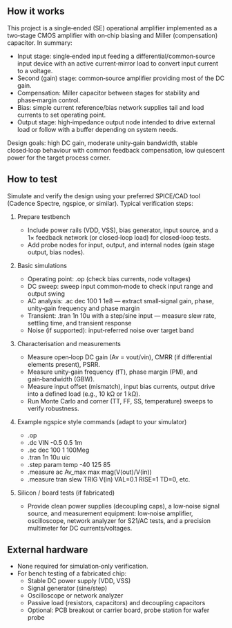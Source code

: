 <!---

This file is used to generate your project datasheet. Please fill in the information below and delete any unused
sections.

You can also include images in this folder and reference them in the markdown. Each image must be less than
512 kb in size, and the combined size of all images must be less than 1 MB.
-->

## How it works

This project is a single‑ended (SE) operational amplifier implemented as a two‑stage CMOS amplifier with on‑chip biasing and Miller (compensation) capacitor. In summary:

- Input stage: single‑ended input feeding a differential/common‑source input device with an active current‑mirror load to convert input current to a voltage.
- Second (gain) stage: common‑source amplifier providing most of the DC gain.
- Compensation: Miller capacitor between stages for stability and phase‑margin control.
- Bias: simple current reference/bias network supplies tail and load currents to set operating point.
- Output stage: high‑impedance output node intended to drive external load or follow with a buffer depending on system needs.

Design goals: high DC gain, moderate unity‑gain bandwidth, stable closed‑loop behaviour with common feedback compensation, low quiescent power for the target process corner.

## How to test

Simulate and verify the design using your preferred SPICE/CAD tool (Cadence Spectre, ngspice, or similar). Typical verification steps:

1. Prepare testbench
   - Include power rails (VDD, VSS), bias generator, input source, and a 1× feedback network (or closed‑loop load) for closed‑loop tests.
   - Add probe nodes for input, output, and internal nodes (gain stage output, bias nodes).

2. Basic simulations
   - Operating point: .op (check bias currents, node voltages)
   - DC sweep: sweep input common‑mode to check input range and output swing
   - AC analysis: .ac dec 100 1 1e8 — extract small‑signal gain, phase, unity‑gain frequency and phase margin
   - Transient: .tran 1n 10u with a step/sine input — measure slew rate, settling time, and transient response
   - Noise (if supported): input‑referred noise over target band

3. Characterisation and measurements
   - Measure open‑loop DC gain (Av = vout/vin), CMRR (if differential elements present), PSRR.
   - Measure unity‑gain frequency (fT), phase margin (PM), and gain‑bandwidth (GBW).
   - Measure input offset (mismatch), input bias currents, output drive into a defined load (e.g., 10 kΩ or 1 kΩ).
   - Run Monte Carlo and corner (TT, FF, SS, temperature) sweeps to verify robustness.

4. Example ngspice style commands (adapt to your simulator)
   - .op
   - .dc VIN -0.5 0.5 1m
   - .ac dec 100 1 100Meg
   - .tran 1n 10u uic
   - .step param temp -40 125 85
   - .measure ac Av_max max mag(V(out)/V(in))
   - .measure tran slew TRIG V(in) VAL=0.1 RISE=1 TD=0, etc.

5. Silicon / board tests (if fabricated)
   - Provide clean power supplies (decoupling caps), a low‑noise signal source, and measurement equipment: low‑noise amplifier, oscilloscope, network analyzer for S21/AC tests, and a precision multimeter for DC currents/voltages.

## External hardware

- None required for simulation‑only verification.
- For bench testing of a fabricated chip:
  - Stable DC power supply (VDD, VSS)
  - Signal generator (sine/step)
  - Oscilloscope or network analyzer
  - Passive load (resistors, capacitors) and decoupling capacitors
  - Optional: PCB breakout or carrier board, probe station for wafer probe

